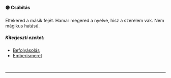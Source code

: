 #### 🟣 Csábítás

Eltekered a másik fejét. Hamar megered a nyelve, hisz a szerelem vak. Nem mágikus hatású.
##### Kiterjeszti ezeket:
- [Befolyásolás](../kepzettsegek/befolyasolas.md)
- [Emberismeret](../kepzettsegek/emberismeret.md)

<br />

---
